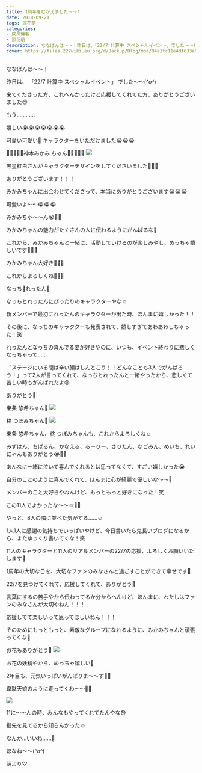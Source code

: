 ```yaml
---
title: 1周年をむかえました〜〜♪
date: 2018-09-21
tags: 涼花萌
categories: 
- 成员博客
- 涼花萌
description: ななばんは〜〜！昨日は、「22/7 計算中 スペシャルイベント」でした〜〜(*^o^*)来てくださった方、これへんかったけど応援してくれてた方、ありがとうございました😊...
cover: https://files.227wiki.eu.org/d/Backup/Blog/moe/94e1fc11e4df633a071ef6e39bebc.jpg 
---
```







ななばんは〜〜！




昨日は、
「22/7 計算中 スペシャルイベント」
でした〜〜(*^o^*)




来てくださった方、これへんかったけど応援してくれてた方、ありがとうございました😊









もう…………



嬉しい😭😭😭😭😭😭😭






可愛い可愛い💓
キャラクターをいただけました😭😭😭






💓💓💓💓💓神木みかみ ちゃん💓💓💓💓💓
![](https://files.227wiki.eu.org/d/Backup/Blog/moe/94e1fc11e4df633a071ef6e39bebc.jpg)




黒星紅白さんがキャラクターデザインをしてくださいました💓💓💓



ありがとうございます！！！



みかみちゃんに出会わせてくださって、本当にありがとうございます😭😭😭










可愛いよ〜〜😭😭😭

みかみちゃ〜〜ん😭💓💓


みかみちゃんの魅力がたくさんの人に伝わるようにがんばるな💓




これから、みかみちゃんと一緒に、活動していけるのが楽しみやし、めっちゃ嬉しいです💓💓💓




みかみちゃん大好き💓💓💓



これからよろしくね💓💓💓









なっち💓れったん💓

なっちとれったんにぴったりのキャラクターやな☺️


新メンバーで最初にれったんのキャラクターが出た時、ほんまに嬉しかった！！


その後に、なっちのキャラクターも発表されて、嬉しすぎてあわあわしちゃった！笑





れったんとなっちの喜んでる姿が好きやのに、いつも、イベント終わりに悲しくなっちゃって……



「ステージにいる間は辛い顔はしんとこう！！どんなことも3人でがんばろう！」って2人が言ってくれて、なっちとれったんと一緒やったから、悲しくて苦しい時もがんばれたよ😢

ありがとう💓



東条 悠希ちゃん💓
![](https://files.227wiki.eu.org/d/Backup/Blog/moe/94e1fc11e4df633a071ef6e39bebc-01.jpg)





柊 つぼみちゃん💓
![](https://files.227wiki.eu.org/d/Backup/Blog/moe/94e1fc11e4df633a071ef6e39bebc-02.jpg)





東条 悠希ちゃん、柊 つぼみちゃんも、これからよろしくね☺️







みずはん、ちぱるん、かなえる、るーりー、さりたん、なごみん、めいち、れいにゃんもありがとう😭💓💓




あんなに一緒に泣いて喜んでくれるとは思ってなくて、すごい嬉しかった😭


自分のことのように喜んでくれて、ほんまに心が綺麗で優しいな〜〜💓



メンバーのこと大好きやねんけど、もっともっと好きになった！笑


この11人でよかったな〜〜☺️💓💓










やっと、8人の隣に並べた気がする……☺️








1人1人に感謝の気持ちでいっぱいやけど、今日書いたら鬼長いブログになるから、またゆっくり書いてくな！笑






11人のキャラクターと11人のリアルメンバーの22/7の応援、よろしくお願いいたします💓







1周年の大切な日を、大切なファンのみなさんと過ごすことができて幸せです💓



22/7を見つけてくれて、応援してくれて、ありがとう💓




言葉にするの苦手やから伝わってるか分からへんけど、ほんまに、わたしはファンのみなさんが大切やねん！！！


応援してて楽しいって思ってほしいねん！！！


そのためにもっともっと、素敵なグループになれるように、みかみちゃんと頑張ってくな💓







お花もありがとう💓
![](https://files.227wiki.eu.org/d/Backup/Blog/moe/94e1fc11e4df633a071ef6e39bebc-03.jpg)




お花の妖精やから、めっちゃ嬉しい🌸






2年目も、元気いっぱいがんばりま〜〜す💪🏻


韋駄天娘のように走ってくわ〜〜🏃💨






![](https://files.227wiki.eu.org/d/Backup/Blog/moe/94e1fc11e4df633a071ef6e39bebc-04.jpg)




11に〜〜んの時、みんなもやってくれてたんやな😳


指先を見てるから知らんかった☺️




なんか…いいね……💓






ほなね〜〜(*^o^*)



萌より♡


